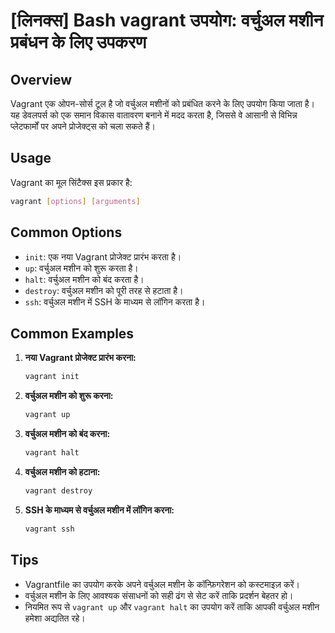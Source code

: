 # [लिनक्स] Bash vagrant उपयोग: वर्चुअल मशीन प्रबंधन के लिए उपकरण

## Overview
Vagrant एक ओपन-सोर्स टूल है जो वर्चुअल मशीनों को प्रबंधित करने के लिए उपयोग किया जाता है। यह डेवलपर्स को एक समान विकास वातावरण बनाने में मदद करता है, जिससे वे आसानी से विभिन्न प्लेटफार्मों पर अपने प्रोजेक्ट्स को चला सकते हैं।

## Usage
Vagrant का मूल सिंटैक्स इस प्रकार है:
```bash
vagrant [options] [arguments]
```

## Common Options
- `init`: एक नया Vagrant प्रोजेक्ट प्रारंभ करता है।
- `up`: वर्चुअल मशीन को शुरू करता है।
- `halt`: वर्चुअल मशीन को बंद करता है।
- `destroy`: वर्चुअल मशीन को पूरी तरह से हटाता है।
- `ssh`: वर्चुअल मशीन में SSH के माध्यम से लॉगिन करता है।

## Common Examples
1. **नया Vagrant प्रोजेक्ट प्रारंभ करना:**
   ```bash
   vagrant init
   ```

2. **वर्चुअल मशीन को शुरू करना:**
   ```bash
   vagrant up
   ```

3. **वर्चुअल मशीन को बंद करना:**
   ```bash
   vagrant halt
   ```

4. **वर्चुअल मशीन को हटाना:**
   ```bash
   vagrant destroy
   ```

5. **SSH के माध्यम से वर्चुअल मशीन में लॉगिन करना:**
   ```bash
   vagrant ssh
   ```

## Tips
- Vagrantfile का उपयोग करके अपने वर्चुअल मशीन के कॉन्फ़िगरेशन को कस्टमाइज़ करें।
- वर्चुअल मशीन के लिए आवश्यक संसाधनों को सही ढंग से सेट करें ताकि प्रदर्शन बेहतर हो।
- नियमित रूप से `vagrant up` और `vagrant halt` का उपयोग करें ताकि आपकी वर्चुअल मशीन हमेशा अद्यतित रहे।